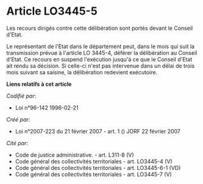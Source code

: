 # Article LO3445-5

Les recours dirigés contre cette délibération sont portés devant le Conseil d'Etat. 

Le représentant de l'Etat dans le département peut, dans le mois qui suit la transmission prévue à l'article LO 3445-4,
déférer la délibération au Conseil d'Etat. Ce recours en suspend l'exécution jusqu'à ce que le Conseil d'Etat ait rendu sa
décision. Si celle-ci n'est pas intervenue dans un délai de trois mois suivant sa saisine, la délibération redevient
exécutoire.

**Liens relatifs à cet article**

_Codifié par_:

  - Loi n°96-142 1996-02-21

_Créé par_:

  - Loi n°2007-223 du 21 février 2007 - art. 1 () JORF 22 février 2007

_Cité par_:

  - Code de justice administrative. - art. L311-8 (V)
  - Code général des collectivités territoriales - art. LO3445-4 (V)
  - Code général des collectivités territoriales - art. LO3445-6-1 (VD)
  - Code général des collectivités territoriales - art. LO3445-7 (V)
